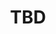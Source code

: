 ﻿---
  name: 20d2t2s6
  title: TBD
  content:
  category: UX/UI
  format: REX
  speakers: TBD
  room: Mezzanine
  time_start: '14:00'
  time_end: '14:45'
---
